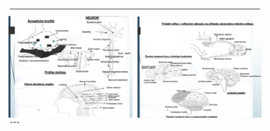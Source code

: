 
---
<div style="display: flex; justify-content: center; align-items: center; gap: 10px;">
  <img src="Images/Screenshot 2025-10-09 at 12.15.54.jpeg" style="max-width: 100%; height: auto; min-width: 250px;">
  <img src="Images/Screenshot 2025-10-09 at 12.19.46.png" style="max-width: 100%; height: auto; min-width: 250px;">
</div>
---
